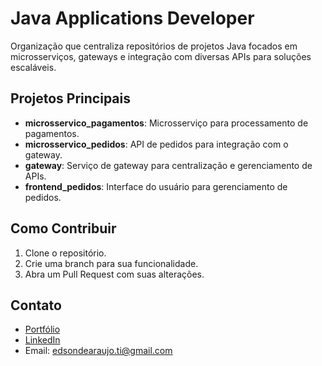 # Java Applications Developer

Organização que centraliza repositórios de projetos Java focados em microsserviços, gateways e integração com diversas APIs para soluções escaláveis.

## Projetos Principais
- **microsservico_pagamentos**: Microsserviço para processamento de pagamentos.
- **microsservico_pedidos**: API de pedidos para integração com o gateway.
- **gateway**: Serviço de gateway para centralização e gerenciamento de APIs.
- **frontend_pedidos**: Interface do usuário para gerenciamento de pedidos.

## Como Contribuir
1. Clone o repositório.
2. Crie uma branch para sua funcionalidade.
3. Abra um Pull Request com suas alterações.

## Contato
- [Portfólio](https://edsondearaujo.github.io/)
- [LinkedIn](https://linkedin.com/in/edson-soares-b16b0815b)
- Email: edsondearaujo.ti@gmail.com
